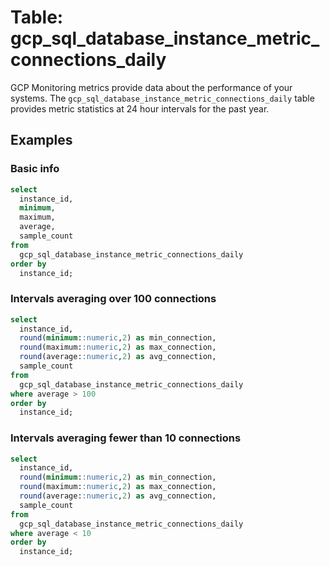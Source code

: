 # Table: gcp_sql_database_instance_metric_connections_daily

GCP Monitoring metrics provide data about the performance of your systems. The `gcp_sql_database_instance_metric_connections_daily` table provides metric statistics at 24 hour intervals for the past year.

## Examples

### Basic info

```sql
select
  instance_id,
  minimum,
  maximum,
  average,
  sample_count
from
  gcp_sql_database_instance_metric_connections_daily
order by
  instance_id;
```

### Intervals averaging over 100 connections

```sql
select
  instance_id,
  round(minimum::numeric,2) as min_connection,
  round(maximum::numeric,2) as max_connection,
  round(average::numeric,2) as avg_connection,
  sample_count
from
  gcp_sql_database_instance_metric_connections_daily
where average > 100
order by
  instance_id;
```

### Intervals averaging fewer than 10 connections

```sql
select
  instance_id,
  round(minimum::numeric,2) as min_connection,
  round(maximum::numeric,2) as max_connection,
  round(average::numeric,2) as avg_connection,
  sample_count
from
  gcp_sql_database_instance_metric_connections_daily
where average < 10
order by
  instance_id;
```
